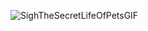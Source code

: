 ![SighTheSecretLifeOfPetsGIF](https://github.com/user-attachments/assets/6ca88118-6e21-4dfe-be61-f167d29b5913)
